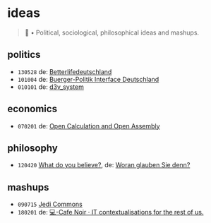 # ideas
> 🤔 • Political, sociological, philosophical ideas and mashups.

## politics
- `130528` de: [Betterlifedeutschland](https://perguth.js.org/ideas/130528-Better-Life-Deutschland/)
- `101004` de: [Buerger-Politik Interface Deutschland](https://perguth.js.org/ideas/101004-Buerger-Politik-Interface-Deutschland/)
- `010101` de: [d3v_system](https://perguth.js.org/ideas/010101-d3v_system/)

## economics
- `070201` de: [Open Calculation and Open Assembly](https://perguth.js.org/ideas/070201-Open-Calculation-and-Open-Assembly/)

## philosophy
- `120420` [What do you believe?](https://perguth.js.org/ideas/120420-Erisisch-Woran-glauben-Sie-denn/index.en.html), de: [Woran glauben Sie denn?](https://perguth.js.org/ideas/120420-Erisisch-Woran-glauben-Sie-denn/)

## mashups
- `090715` [Jedi Commons](https://perguth.js.org/ideas/090715-Jedi-Commons/)
- `180201` de: [💻-Cafe Noir · IT contextualisations for the rest of us.](https://medium.com/cafe-noir)
